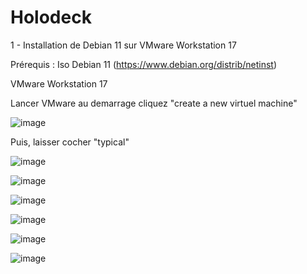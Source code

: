 # Holodeck

1 - Installation de Debian 11 sur VMware Workstation 17

Prérequis : Iso Debian 11 (https://www.debian.org/distrib/netinst)
            
VMware Workstation 17

Lancer VMware au demarrage cliquez "create a new virtuel machine"

![image](https://github.com/user-attachments/assets/8e06bc4d-65a4-4798-bfe8-9edea37e17b2)

Puis, laisser cocher "typical"

![image](https://github.com/user-attachments/assets/822b65be-aca9-4156-8b5a-638ac196b568)

![image](https://github.com/user-attachments/assets/74f9f7e5-5893-4883-88d0-73841dda1cf1)

![image](https://github.com/user-attachments/assets/4f607d67-f555-4e0d-9716-8b4e3b09201c)

![image](https://github.com/user-attachments/assets/74fbb8e7-9052-4139-98c0-840eb62b568f)

![image](https://github.com/user-attachments/assets/a797ccbf-157c-4e63-a2b1-4795a1de3524)

![image](https://github.com/user-attachments/assets/40f8e8eb-0b80-40d7-a3db-c431fc58bbb3)
